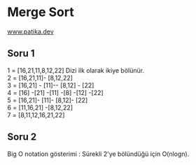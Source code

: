 # Merge Sort
www.patika.dev

## Soru 1
1 = [16,21,11,8,12,22]  Dizi ilk olarak ikiye bölünür. <br>
2 = [16,21,11]-   [8,12,22]<br>
3 = [16,21] - [11]--   [8,12] - [22]<br>
4 = [16] -[21] -[11] -[8] -[12] -[22]<br>
5 = [16,21]- [11]- [8,12]- [22]<br>
6 = [11,16,21] -[8,12,22]<br>
7 = [8,11,12,16,21,22]
## Soru 2
Big O notation gösterimi : Sürekli 2'ye bölündüğü için O(nlogn).

